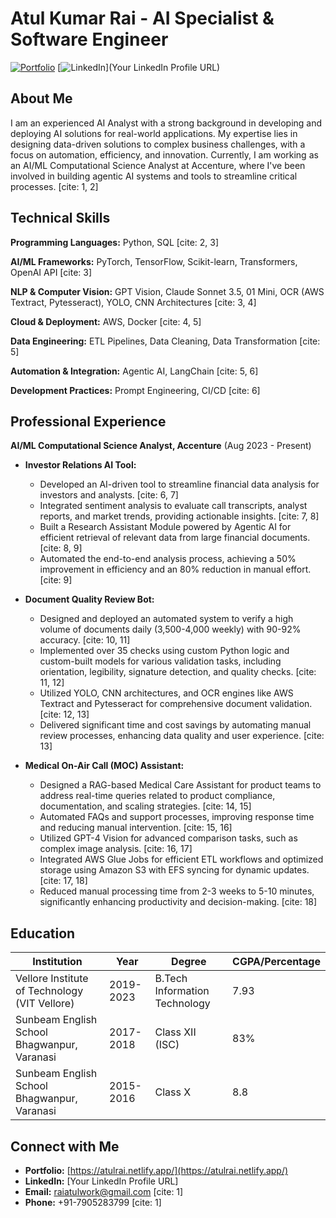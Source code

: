 # Atul Kumar Rai - AI Specialist & Software Engineer

[![Portfolio](https://img.shields.io/badge/Portfolio-Link-blue)](https://atulrai.netlify.app/)
[![LinkedIn](https://img.shields.io/badge/LinkedIn-Profile-blue)](Your LinkedIn Profile URL)

## About Me

I am an experienced AI Analyst with a strong background in developing and deploying AI solutions for real-world applications. My expertise lies in designing data-driven solutions to complex business challenges, with a focus on automation, efficiency, and innovation. Currently, I am working as an AI/ML Computational Science Analyst at Accenture, where I've been involved in building agentic AI systems and tools to streamline critical processes. [cite: 1, 2]

## Technical Skills

**Programming Languages:** Python, SQL [cite: 2, 3]

**AI/ML Frameworks:** PyTorch, TensorFlow, Scikit-learn, Transformers, OpenAI API [cite: 3]

**NLP & Computer Vision:** GPT Vision, Claude Sonnet 3.5, 01 Mini, OCR (AWS Textract, Pytesseract), YOLO, CNN Architectures [cite: 3, 4]

**Cloud & Deployment:** AWS, Docker [cite: 4, 5]

**Data Engineering:** ETL Pipelines, Data Cleaning, Data Transformation [cite: 5]

**Automation & Integration:** Agentic AI, LangChain [cite: 5, 6]

**Development Practices:** Prompt Engineering, CI/CD [cite: 6]

## Professional Experience

**AI/ML Computational Science Analyst, Accenture** (Aug 2023 - Present)

* **Investor Relations AI Tool:**
    * Developed an AI-driven tool to streamline financial data analysis for investors and analysts. [cite: 6, 7]
    * Integrated sentiment analysis to evaluate call transcripts, analyst reports, and market trends, providing actionable insights. [cite: 7, 8]
    * Built a Research Assistant Module powered by Agentic AI for efficient retrieval of relevant data from large financial documents. [cite: 8, 9]
    * Automated the end-to-end analysis process, achieving a 50% improvement in efficiency and an 80% reduction in manual effort. [cite: 9]

* **Document Quality Review Bot:**
    * Designed and deployed an automated system to verify a high volume of documents daily (3,500-4,000 weekly) with 90-92% accuracy. [cite: 10, 11]
    * Implemented over 35 checks using custom Python logic and custom-built models for various validation tasks, including orientation, legibility, signature detection, and quality checks. [cite: 11, 12]
    * Utilized YOLO, CNN architectures, and OCR engines like AWS Textract and Pytesseract for comprehensive document validation. [cite: 12, 13]
    * Delivered significant time and cost savings by automating manual review processes, enhancing data quality and user experience. [cite: 13]

* **Medical On-Air Call (MOC) Assistant:**
    * Designed a RAG-based Medical Care Assistant for product teams to address real-time queries related to product compliance, documentation, and scaling strategies. [cite: 14, 15]
    * Automated FAQs and support processes, improving response time and reducing manual intervention. [cite: 15, 16]
    * Utilized GPT-4 Vision for advanced comparison tasks, such as complex image analysis. [cite: 16, 17]
    * Integrated AWS Glue Jobs for efficient ETL workflows and optimized storage using Amazon S3 with EFS syncing for dynamic updates. [cite: 17, 18]
    * Reduced manual processing time from 2-3 weeks to 5-10 minutes, significantly enhancing productivity and decision-making. [cite: 18]

## Education

| Institution | Year | Degree | CGPA/Percentage |
| --- | --- | --- | --- |
|   Vellore Institute of Technology (VIT Vellore) | 2019-2023 | B.Tech Information Technology | 7.93 |
|   Sunbeam English School Bhagwanpur, Varanasi | 2017-2018 | Class XII (ISC) | 83% |
|   Sunbeam English School Bhagwanpur, Varanasi | 2015-2016 | Class X | 8.8 | [cite: 19]


## Connect with Me

* **Portfolio:** [https://atulrai.netlify.app/](https://atulrai.netlify.app/)
* **LinkedIn:** [Your LinkedIn Profile URL]
* **Email:** raiatulwork@gmail.com [cite: 1]
* **Phone:** +91-7905283799 [cite: 1]
